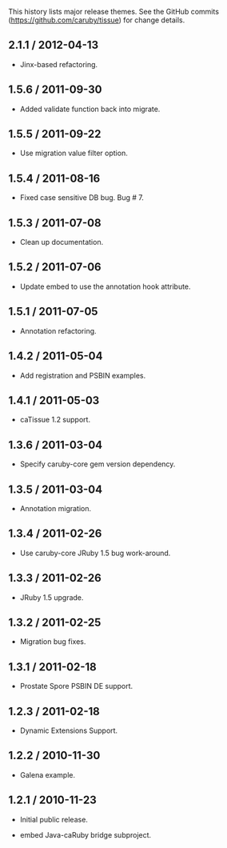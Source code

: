 This history lists major release themes. See the GitHub commits (https://github.com/caruby/tissue)
for change details.

2.1.1 / 2012-04-13
------------------
* Jinx-based refactoring.

1.5.6 / 2011-09-30
------------------
* Added validate function back into migrate.

1.5.5 / 2011-09-22
------------------
* Use migration value filter option.

1.5.4 / 2011-08-16
------------------
* Fixed case sensitive DB bug. Bug # 7.

1.5.3 / 2011-07-08
------------------
* Clean up documentation.

1.5.2 / 2011-07-06
------------------
* Update embed to use the annotation hook attribute.

1.5.1 / 2011-07-05
------------------
* Annotation refactoring.

1.4.2 / 2011-05-04
------------------
* Add registration and PSBIN examples.

1.4.1 / 2011-05-03
------------------
* caTissue 1.2 support.

1.3.6 / 2011-03-04
------------------
* Specify caruby-core gem version dependency.

1.3.5 / 2011-03-04
------------------
* Annotation migration.

1.3.4 / 2011-02-26
------------------
* Use caruby-core JRuby 1.5 bug work-around.

1.3.3 / 2011-02-26
------------------
* JRuby 1.5 upgrade.

1.3.2 / 2011-02-25
------------------
* Migration bug fixes.

1.3.1 / 2011-02-18
------------------
* Prostate Spore PSBIN DE support.

1.2.3 / 2011-02-18
------------------
* Dynamic Extensions Support.

1.2.2 / 2010-11-30
------------------
* Galena example.

1.2.1 / 2010-11-23
------------------
* Initial public release.

* embed Java-caRuby bridge subproject.

